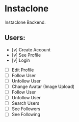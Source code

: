 # Instaclone

Instaclone Backend.

## Users:
- [v] Create Account
- [v] See Profile
- [v] Login
- [ ] Edit Profile
- [ ] Follow User
- [ ] Unfollow User
- [ ] Change Avatar (Image Upload)
- [ ] Follow User
- [ ] Unfollow User
- [ ] Search Users
- [ ] See Followers
- [ ] See Following
